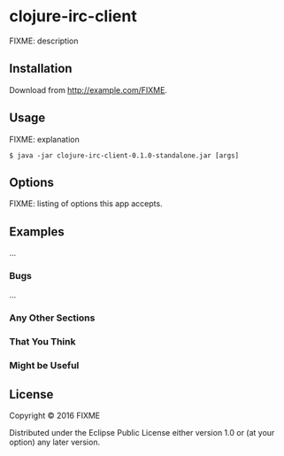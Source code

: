 # clojure-irc-client

FIXME: description

## Installation

Download from http://example.com/FIXME.

## Usage

FIXME: explanation

    $ java -jar clojure-irc-client-0.1.0-standalone.jar [args]

## Options

FIXME: listing of options this app accepts.

## Examples

...

### Bugs

...

### Any Other Sections
### That You Think
### Might be Useful

## License

Copyright © 2016 FIXME

Distributed under the Eclipse Public License either version 1.0 or (at
your option) any later version.

